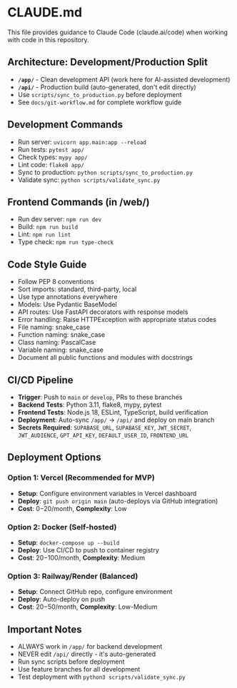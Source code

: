 # CLAUDE.md

This file provides guidance to Claude Code (claude.ai/code) when working with code in this repository.

## Architecture: Development/Production Split
- **`/app/`** - Clean development API (work here for AI-assisted development)
- **`/api/`** - Production build (auto-generated, don't edit directly)
- Use `scripts/sync_to_production.py` before deployment
- See `docs/git-workflow.md` for complete workflow guide

## Development Commands
- Run server: `uvicorn app.main:app --reload`
- Run tests: `pytest app/`
- Check types: `mypy app/`
- Lint code: `flake8 app/`
- Sync to production: `python scripts/sync_to_production.py`
- Validate sync: `python scripts/validate_sync.py`

## Frontend Commands (in /web/)
- Run dev server: `npm run dev`
- Build: `npm run build`
- Lint: `npm run lint`
- Type check: `npm run type-check`

## Code Style Guide
- Follow PEP 8 conventions
- Sort imports: standard, third-party, local
- Use type annotations everywhere
- Models: Use Pydantic BaseModel
- API routes: Use FastAPI decorators with response models
- Error handling: Raise HTTPException with appropriate status codes
- File naming: snake_case
- Function naming: snake_case
- Class naming: PascalCase
- Variable naming: snake_case
- Document all public functions and modules with docstrings

## CI/CD Pipeline
- **Trigger**: Push to `main` or `develop`, PRs to these branches
- **Backend Tests**: Python 3.11, flake8, mypy, pytest
- **Frontend Tests**: Node.js 18, ESLint, TypeScript, build verification
- **Deployment**: Auto-sync `/app/` → `/api/` and deploy on main branch
- **Secrets Required**: `SUPABASE_URL`, `SUPABASE_KEY`, `JWT_SECRET`, `JWT_AUDIENCE`, `GPT_API_KEY`, `DEFAULT_USER_ID`, `FRONTEND_URL`

## Deployment Options
### Option 1: Vercel (Recommended for MVP)
- **Setup**: Configure environment variables in Vercel dashboard
- **Deploy**: `git push origin main` (auto-deploys via GitHub integration)
- **Cost**: $0-$20/month, **Complexity**: Low

### Option 2: Docker (Self-hosted)
- **Setup**: `docker-compose up --build`
- **Deploy**: Use CI/CD to push to container registry
- **Cost**: $20-$100/month, **Complexity**: Medium

### Option 3: Railway/Render (Balanced)
- **Setup**: Connect GitHub repo, configure environment
- **Deploy**: Auto-deploy on push
- **Cost**: $20-$50/month, **Complexity**: Low-Medium

## Important Notes
- ALWAYS work in `/app/` for backend development
- NEVER edit `/api/` directly - it's auto-generated
- Run sync scripts before deployment
- Use feature branches for all development
- Test deployment with `python3 scripts/validate_sync.py`